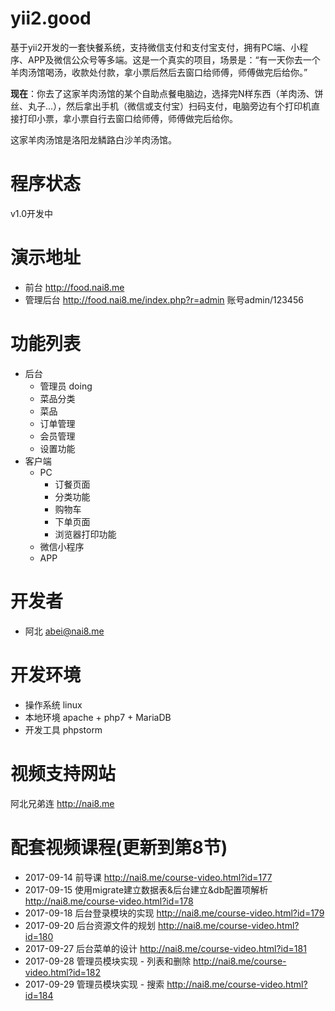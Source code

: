 yii2.good
============================
基于yii2开发的一套快餐系统，支持微信支付和支付宝支付，拥有PC端、小程序、APP及微信公众号等多端。这是一个真实的项目，场景是：“有一天你去一个羊肉汤馆喝汤，收款处付款，拿小票后然后去窗口给师傅，师傅做完后给你。”

**现在**：你去了这家羊肉汤馆的某个自助点餐电脑边，选择完N样东西（羊肉汤、饼丝、丸子...），然后拿出手机（微信或支付宝）扫码支付，电脑旁边有个打印机直接打印小票，拿小票自行去窗口给师傅，师傅做完后给你。

这家羊肉汤馆是洛阳龙鳞路白沙羊肉汤馆。

# 程序状态
v1.0开发中

# 演示地址
- 前台 http://food.nai8.me
- 管理后台 http://food.nai8.me/index.php?r=admin  账号admin/123456

# 功能列表
- 后台
  - 管理员 doing
  - 菜品分类
  - 菜品
  - 订单管理
  - 会员管理
  - 设置功能
- 客户端
  - PC
    - 订餐页面
    - 分类功能
    - 购物车
    - 下单页面
    - 浏览器打印功能
  - 微信小程序
  - APP

# 开发者
- 阿北 <abei@nai8.me>

# 开发环境
- 操作系统 linux
- 本地环境 apache + php7 + MariaDB
- 开发工具 phpstorm

# 视频支持网站
阿北兄弟连 http://nai8.me

# 配套视频课程(更新到第8节)
- 2017-09-14 前导课 http://nai8.me/course-video.html?id=177
- 2017-09-15 使用migrate建立数据表&后台建立&db配置项解析 http://nai8.me/course-video.html?id=178
- 2017-09-18 后台登录模块的实现 http://nai8.me/course-video.html?id=179
- 2017-09-20 后台资源文件的规划 http://nai8.me/course-video.html?id=180
- 2017-09-27 后台菜单的设计 http://nai8.me/course-video.html?id=181
- 2017-09-28 管理员模块实现 - 列表和删除 http://nai8.me/course-video.html?id=182
- 2017-09-29 管理员模块实现 - 搜索 http://nai8.me/course-video.html?id=184
